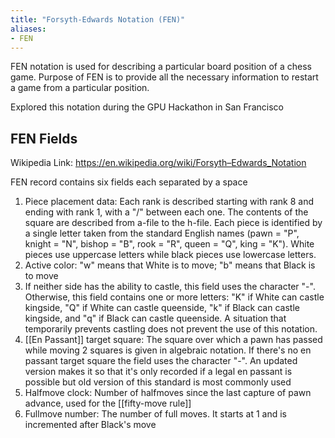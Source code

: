 ```yaml
---
title: "Forsyth-Edwards Notation (FEN)"
aliases:
- FEN
---
```


FEN notation is used for describing a particular board position of a chess game. Purpose of FEN is to provide all the necessary information to restart a game from a particular position.

Explored this notation during the GPU Hackathon in San Francisco

## FEN Fields

Wikipedia Link: https://en.wikipedia.org/wiki/Forsyth–Edwards_Notation

FEN record contains six fields each separated by a space

1. Piece placement data: Each rank is described starting with rank 8 and ending with rank 1, with a "/" between each one. The contents of the square are described from a-file to the h-file. Each piece is identified by a single letter taken from the standard English names (pawn = "P", knight = "N", bishop = "B", rook = "R", queen = "Q", king = "K"). White pieces use uppercase letters while black pieces use lowercase letters. 
2. Active color: "w" means that White is to move; "b" means that Black is to move
3. If neither side has the ability to castle, this field uses the character "-". Otherwise, this field contains one or more letters: "K" if White can castle kingside, "Q" if White can castle queenside, "k" if Black can castle kingside, and "q" if Black can castle queenside. A situation that temporarily prevents castling does not prevent the use of this notation.
4. [[En Passant]] target square: The square over which a pawn has passed while moving 2 squares is given in algebraic notation. If there's no en passant target square the field uses the character "-". An updated version makes it so that it's only recorded if a legal en passant is possible but old version of this standard is most commonly used
5. Halfmove clock: Number of halfmoves since the last capture of pawn advance, used for the [[fifty-move rule]]
6. Fullmove number: The number of full moves. It starts at 1 and is incremented after Black's move
